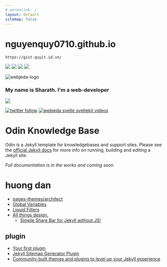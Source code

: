 ```yaml
---
# permalink: /
layout: default
sitemap: false
---
```


# nguyenquy0710.github.io

    https://gist.quyit.id.vn/

<a target="_blank" href="https://github.com/nguyenquy0710/nguyenquy0710.github.io"><img src="https://img.shields.io/github/stars/nguyenquy0710/nguyenquy0710.github.io" /></a> <a target="_blank" href="https://hub.docker.com/r/nguyenquy0710/nguyenquy0710.github.io"><img src="https://img.shields.io/docker/pulls/nguyenquy0710/nguyenquy0710.github.io" /></a> <a target="_blank" href="https://hub.docker.com/r/nguyenquy0710/nguyenquy0710.github.io"><img src="https://img.shields.io/docker/v/nguyenquy0710/nguyenquy0710.github.io/latest?label=docker%20image%20ver." /></a> <a target="_blank" href="https://github.com/nguyenquy0710/nguyenquy0710.github.io"><img src="https://img.shields.io/github/last-commit/nguyenquy0710/nguyenquy0710.github.io" /></a>

<!--
**nguyenquy0710/nguyenquy0710** is a ✨ _special_ ✨ repository because its `README.md` (this file) appears on your GitHub profile.

Here are some ideas to get you started:

- 🔭 I’m currently working on ...
- 🌱 I’m currently learning ...
- 👯 I’m looking to collaborate on ...
- 🤔 I’m looking for help with ...
- 💬 Ask me about ...
- 📫 How to reach me: ...
- 😄 Pronouns: ...
- ⚡ Fun fact: ...
-->

![webjeda-logo](https://user-images.githubusercontent.com/8033084/134289622-857c4dc8-14c0-499f-9505-fc4b0d7bd4f5.png)

### My name is Sharath. I'm a web-developer

<!-- ![Nguyen Quy's github stats](https://github-readme-stats.vercel.app/api?username=nguyenquy0710&include_all_commits=true&count_private=true&show_icons=true&line_height=20&title_color=FFFFFF&icon_color=FFFFFF&text_color=FFFFFF&bg_color=00aa55) -->

<a href="https://github.com/nguyenquy0710/github-stats">
<img src="https://github-readme-stats.vercel.app/api?username=nguyenquy0710&include_all_commits=true&count_private=true&show_icons=true&line_height=27&title_color=FFFFFF&icon_color=FFFFFF&text_color=FFFFFF&bg_color=00aa55" />
</a>

[![twitter follow](https://img.shields.io/badge/twitter-follow-blue?logo=twitter&style=for-the-badge)](https://twitter.com/nhquydev)
[![webjeda svelte sveltekit videos](https://img.shields.io/badge/watch-videos-blue?logo=youtube&style=for-the-badge)](https://www.youtube.com/@nhquydev)

# Odin Knowledge Base

Odin is a Jekyll template for knowledgebases and support sites. Please see the [official Jekyll docs](https://jekyllrb.com/docs/) for more info on running, building and editing a Jekyll site.

_Full documentation is in the works and coming soon_

# huong dan

- [pages-themes/architect](https://github.com/pages-themes/architect/blob/master/README.md)
- [Global Variables](https://jekyllrb.com/docs/variables/)
- [Liquid Filters](https://jekyllrb.com/docs/liquid/filters/)
- [All things design.](https://blog.webjeda.com/)
  - [Simple Share Bar for Jekyll without JS!](https://blog.webjeda.com/share-buttons-jekyll/)

## plugin

- [Your first plugin](https://jekyllrb.com/docs/plugins/your-first-plugin/)
- [Jekyll Sitemap Generator Plugin](https://github.com/jekyll/jekyll-sitemap)
- [Community-built themes and plugins to level up your Jekyll experience](https://jekyll.github.io/directory/)
